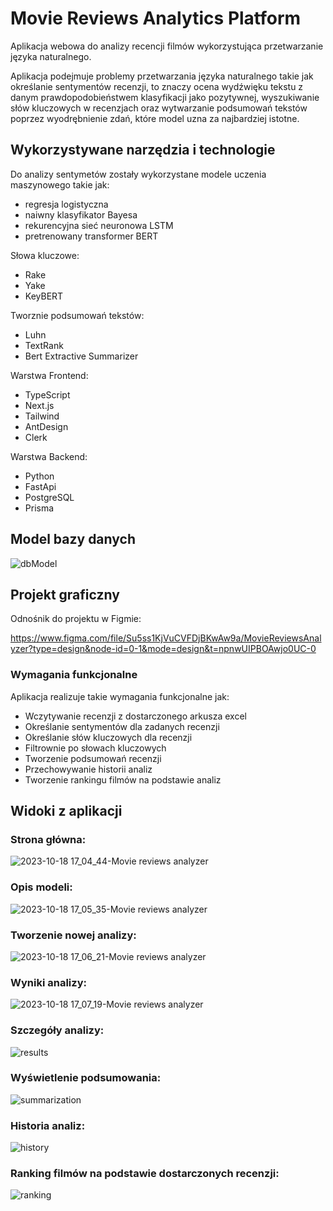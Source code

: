 # Movie Reviews Analytics Platform

Aplikacja webowa do analizy recencji filmów wykorzystująca przetwarzanie języka naturalnego.

Aplikacja podejmuje problemy przetwarzania języka naturalnego takie jak określanie sentymentów recenzji, to znaczy ocena wydźwięku tekstu z danym prawdopodobieństwem klasyfikacji jako pozytywnej, wyszukiwanie słów kluczowych w recenzjach oraz wytwarzanie podsumowań tekstów poprzez wyodrębnienie zdań, które model uzna za najbardziej istotne. 

## Wykorzystywane narzędzia i technologie

Do analizy sentymetów zostały wykorzystane modele uczenia maszynowego takie jak:
- regresja logistyczna
- naiwny klasyfikator Bayesa
- rekurencyjna sieć neuronowa LSTM
- pretrenowany transformer BERT

Słowa kluczowe:
- Rake
- Yake
- KeyBERT

Tworznie podsumowań tekstów:
- Luhn
- TextRank
- Bert Extractive Summarizer

Warstwa Frontend:
- TypeScript
- Next.js
- Tailwind
- AntDesign
- Clerk

Warstwa Backend:
- Python
- FastApi
- PostgreSQL
- Prisma

## Model bazy danych

![dbModel](https://github.com/WojK/MovieReviewsAnalyticsPlatform/assets/106305960/315e5345-8f56-44bf-919e-e727a5a80ac8)

## Projekt graficzny
Odnośnik do projektu w Figmie:

https://www.figma.com/file/Su5ss1KjVuCVFDjBKwAw9a/MovieReviewsAnalyzer?type=design&node-id=0-1&mode=design&t=npnwUIPBOAwjo0UC-0


### Wymagania funkcjonalne
Aplikacja realizuje takie wymagania funkcjonalne jak:
- Wczytywanie recenzji z dostarczonego arkusza excel
- Określanie sentymentów dla zadanych recenzji
- Określanie słów kluczowych dla recenzji
- Filtrownie po słowach kluczowych
- Tworzenie podsumowań recenzji
- Przechowywanie historii analiz
- Tworzenie rankingu filmów na podstawie analiz

## Widoki z aplikacji
### Strona główna:
![2023-10-18 17_04_44-Movie reviews analyzer](https://github.com/WojK/MovieReviewsAnalyticsPlatform/assets/106305960/32690150-8715-4bcc-8fac-11e283e75d30)


### Opis modeli:
![2023-10-18 17_05_35-Movie reviews analyzer](https://github.com/WojK/MovieReviewsAnalyticsPlatform/assets/106305960/d89702e8-24e6-4e99-b88f-fe7014573922)


### Tworzenie nowej analizy:
![2023-10-18 17_06_21-Movie reviews analyzer](https://github.com/WojK/MovieReviewsAnalyticsPlatform/assets/106305960/80f2824f-ad42-4830-8018-7359257d8204)


### Wyniki analizy:
![2023-10-18 17_07_19-Movie reviews analyzer](https://github.com/WojK/MovieReviewsAnalyticsPlatform/assets/106305960/82a75b57-40a1-42cc-a5ee-e390b0f0d800)


### Szczegóły analizy: 
![results](https://github.com/WojK/MovieReviewsAnalyticsPlatform/assets/106305960/5fb0165b-eaaa-41e0-a70e-890224454cd2)


### Wyświetlenie podsumowania:
![summarization](https://github.com/WojK/MovieReviewsAnalyticsPlatform/assets/106305960/231ecf66-5e9c-45e1-b502-345f55030193)


### Historia analiz:
![history](https://github.com/WojK/MovieReviewsAnalyticsPlatform/assets/106305960/10b30159-3a2e-4ef4-a3f9-6cbde476837e)


### Ranking filmów na podstawie dostarczonych recenzji:
![ranking](https://github.com/WojK/MovieReviewsAnalyticsPlatform/assets/106305960/95db6b27-d463-45e7-befc-51b75bceb57b)

